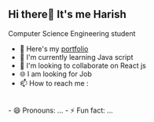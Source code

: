 ## Hi there👋 It's me Harish

Computer Science Engineering student


- 🔗 Here's my [portfolio](https://harishkumarea.wixsite.com/itshk-1)
- 🌱 I'm currently learning Java script
- 💞️ I'm looking to collaborate on React js
- 🌐 I am looking for Job
- 📫 How to reach me :
</br>
- 😄 Pronouns: ...
- ⚡ Fun fact: ...
